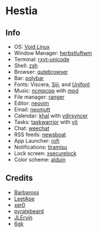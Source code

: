 # Hestia


## Info
- OS: [Void Linux](https://voidlinux.org/)
- Window Manager: [herbstluftwm](https://github.com/herbstluftwm/herbstluftwm)
- Terminal: [rxvt-unicode](http://software.schmorp.de/pkg/rxvt-unicode.html)
- Shell: [zsh](https://www.zsh.org/)
- Browser: [qutebrowser](https://github.com/qutebrowser/qutebrowser)
- Bar: [polybar](https://github.com/polybar/polybar)
- Fonts: Viscera, [Siji](https://github.com/stark/siji), and [Unifont](http://unifoundry.com/unifont/index.html)
- Music: [ncmpcpp](https://github.com/ncmpcpp/ncmpcpp) with [mpd](https://github.com/MusicPlayerDaemon/mpd)
- File manager: [ranger](https://github.com/ranger/ranger)
- Editor: [neovim](https://github.com/neovim/neovim)
- Email: [neomutt](https://github.com/neomutt/neomutt)
- Calendar: [khal](https://github.com/pimutils/khal) with [vdirsyncer](https://github.com/pimutils/vdirsyncer)
- Tasks: [taskwarrior](https://github.com/GothenburgBitFactory/taskwaqrrior) with [vit](https://github.com/vit-project/vit)
- Chat: [weechat](https://github.com/weechat/weechat)
- RSS feeds: [newsboat](https://github.com/newsboat/newsboat)
- App Launcher: [rofi](https://github.com/davatorium/rofi)
- Notifications: [tiramisu](https://github.com/Sweets/tiramisu)
- Lock screen: [xsecurelock](https://github.com/google/xsecurelock)
- Color scheme: [alduin](https://github.com/AlessandroYorba/Alduin)

## Credits
- [Barbaross](https://github.com/Barbarossa93/Myrmidon)
- [LeetApe](https://github.com/leetApe/Ronin)
- [xer0](https://github.com/xero/dotfiles)
- [pyratebeard](https://gitlab.com/pyratebeard/dotfiles)
- [JLErvin](https://github.com/JLErvin/dotfiles)
- [6gk](https://github.com/6gk/polka)
